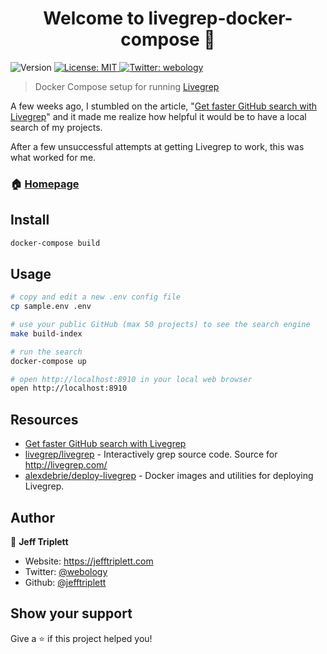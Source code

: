<h1 align="center">Welcome to livegrep-docker-compose 👋</h1>
<p>
  <img alt="Version" src="https://img.shields.io/badge/version-0.1.0-blue.svg?cacheSeconds=2592000" />
  <a href="#" target="_blank">
    <img alt="License: MIT" src="https://img.shields.io/badge/License-MIT-yellow.svg" />
  </a>
  <a href="https://twitter.com/webology" target="_blank">
    <img alt="Twitter: webology" src="https://img.shields.io/twitter/follow/webology.svg?style=social" />
  </a>
</p>

> Docker Compose setup for running [Livegrep](https://github.com/livegrep/livegrep)

A few weeks ago, I stumbled on the article, "[Get faster GitHub search with Livegrep](https://www.alexdebrie.com/posts/faster-code-search-livegrep/)" and it made me realize how helpful it would be to have a local search of my projects.

After a few unsuccessful attempts at getting Livegrep to work, this was what worked for me. 


### 🏠 [Homepage](https://github.com/alexdebrie/deploy-livegrep)

## Install

```sh
docker-compose build 
```

## Usage

```sh
# copy and edit a new .env config file
cp sample.env .env

# use your public GitHub (max 50 projects) to see the search engine
make build-index

# run the search
docker-compose up

# open http://localhost:8910 in your local web browser
open http://localhost:8910
```
## Resources

- [Get faster GitHub search with Livegrep](https://www.alexdebrie.com/posts/faster-code-search-livegrep/)
- [livegrep/livegrep](https://github.com/livegrep/livegrep) - Interactively grep source code. Source for http://livegrep.com/
- [alexdebrie/deploy-livegrep](https://github.com/alexdebrie/deploy-livegrep) - Docker images and utilities for deploying Livegrep.

## Author

👤 **Jeff Triplett**

* Website: https://jefftriplett.com
* Twitter: [@webology](https://twitter.com/webology)
* Github: [@jefftriplett](https://github.com/jefftriplett)

## Show your support

Give a ⭐️ if this project helped you!
